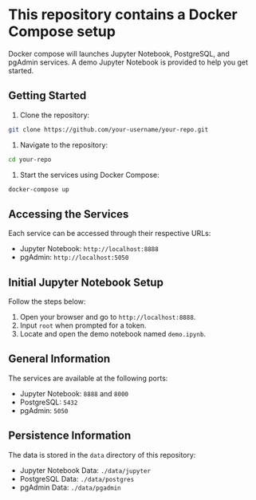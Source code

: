 # This repository contains a Docker Compose setup 

Docker compose will launches Jupyter Notebook, PostgreSQL, and pgAdmin services.
A demo Jupyter Notebook is provided to help you get started.

## Getting Started

1. Clone the repository:

```bash
git clone https://github.com/your-username/your-repo.git
```

1. Navigate to the repository:

```bash
cd your-repo
```

1. Start the services using Docker Compose:

```bash
docker-compose up
```

## Accessing the Services

Each service can be accessed through their respective URLs:

- Jupyter Notebook: `http://localhost:8888`
- pgAdmin: `http://localhost:5050`

## Initial Jupyter Notebook Setup

Follow the steps below:

1. Open your browser and go to `http://localhost:8888`.
2. Input `root` when prompted for a token.
3. Locate and open the demo notebook named `demo.ipynb`.

## General Information

The services are available at the following ports:

- Jupyter Notebook: `8888` and `8000`
- PostgreSQL: `5432`
- pgAdmin: `5050`

## Persistence Information

The data is stored in the `data` directory of this repository:

- Jupyter Notebook Data: `./data/jupyter`
- PostgreSQL Data: `./data/postgres`
- pgAdmin Data: `./data/pgadmin`
